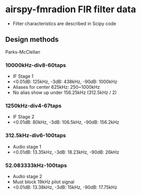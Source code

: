 # airspy-fmradion FIR filter data

* Filter characteristics are described in Scipy code

## Design methods

Parks-McClellan

### 10000kHz-div8-60taps

* IF Stage 1
* <0.01dB: 125kHz, -3dB: 438kHz, -90dB: 1000kHz
* Aliases for center 625kHz: 250~1000kHz
* No alias show up under 156.25kHz (312.5kHz / 2)

### 1250kHz-div4-67taps

* IF Stage 2
* <0.01dB: 80kHz, -3dB: 106.5kHz, -90dB: 156.2kHz

### 312.5kHz-div6-100taps

* Audio stage 1
* <0.01dB: 13.35kHz, -3dB: 18.23kHz, -90dB: 26kHz

### 52.083333kHz-100taps

* Audio stage 2
* Must block 19kHz pilot signal
* <0.01dB: 13.38kHz, -3dB: 15kHz, -90dB: 17.75kHz

